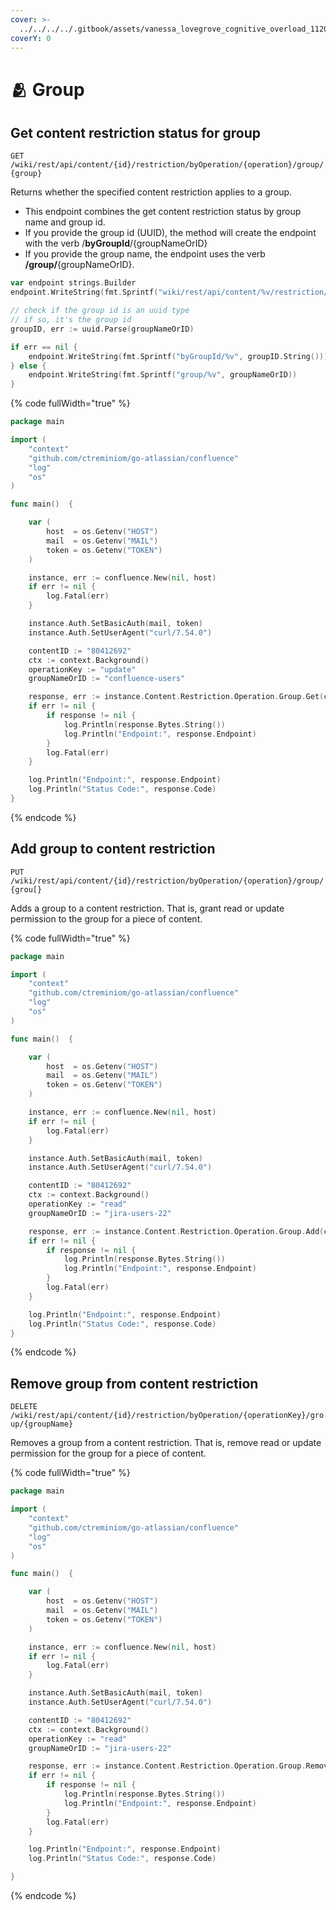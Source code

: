 ```yaml
---
cover: >-
  ../../../../.gitbook/assets/vanessa_lovegrove_cognitive_overload_1120x545@2x-1560x760.jpeg
coverY: 0
---
```


# 🫂 Group

## Get content restriction status for group

`GET /wiki/rest/api/content/{id}/restriction/byOperation/{operation}/group/{group}`

Returns whether the specified content restriction applies to a group.&#x20;

* This endpoint combines the get content restriction status by group name and group id.
* If you provide the group id (UUID), the method will create the endpoint with the verb /**byGroupId**/{groupNameOrID}
* If you provide the group name, the endpoint uses the verb **/group/**{groupNameOrID}.

```go
var endpoint strings.Builder
endpoint.WriteString(fmt.Sprintf("wiki/rest/api/content/%v/restriction/byOperation/%v/", contentID, operationKey))

// check if the group id is an uuid type
// if so, it's the group id
groupID, err := uuid.Parse(groupNameOrID)

if err == nil {
	endpoint.WriteString(fmt.Sprintf("byGroupId/%v", groupID.String()))
} else {
	endpoint.WriteString(fmt.Sprintf("group/%v", groupNameOrID))
}
```

{% code fullWidth="true" %}
```go
package main

import (
	"context"
	"github.com/ctreminiom/go-atlassian/confluence"
	"log"
	"os"
)

func main()  {

	var (
		host  = os.Getenv("HOST")
		mail  = os.Getenv("MAIL")
		token = os.Getenv("TOKEN")
	)

	instance, err := confluence.New(nil, host)
	if err != nil {
		log.Fatal(err)
	}

	instance.Auth.SetBasicAuth(mail, token)
	instance.Auth.SetUserAgent("curl/7.54.0")

	contentID := "80412692"
	ctx := context.Background()
	operationKey := "update"
	groupNameOrID := "confluence-users"

	response, err := instance.Content.Restriction.Operation.Group.Get(ctx, contentID, operationKey, groupNameOrID)
	if err != nil {
		if response != nil {
			log.Println(response.Bytes.String())
			log.Println("Endpoint:", response.Endpoint)
		}
		log.Fatal(err)
	}

	log.Println("Endpoint:", response.Endpoint)
	log.Println("Status Code:", response.Code)
}
```
{% endcode %}

## Add group to content restriction

`PUT /wiki/rest/api/content/{id}/restriction/byOperation/{operation}/group/{grou[}`

Adds a group to a content restriction. That is, grant read or update permission to the group for a piece of content.

{% code fullWidth="true" %}
```go
package main

import (
	"context"
	"github.com/ctreminiom/go-atlassian/confluence"
	"log"
	"os"
)

func main()  {

	var (
		host  = os.Getenv("HOST")
		mail  = os.Getenv("MAIL")
		token = os.Getenv("TOKEN")
	)

	instance, err := confluence.New(nil, host)
	if err != nil {
		log.Fatal(err)
	}

	instance.Auth.SetBasicAuth(mail, token)
	instance.Auth.SetUserAgent("curl/7.54.0")

	contentID := "80412692"
	ctx := context.Background()
	operationKey := "read"
	groupNameOrID := "jira-users-22"

	response, err := instance.Content.Restriction.Operation.Group.Add(ctx, contentID, operationKey, groupNameOrID)
	if err != nil {
		if response != nil {
			log.Println(response.Bytes.String())
			log.Println("Endpoint:", response.Endpoint)
		}
		log.Fatal(err)
	}

	log.Println("Endpoint:", response.Endpoint)
	log.Println("Status Code:", response.Code)
}
```
{% endcode %}

## Remove group from content restriction

`DELETE /wiki/rest/api/content/{id}/restriction/byOperation/{operationKey}/group/{groupName}`

Removes a group from a content restriction. That is, remove read or update permission for the group for a piece of content.

{% code fullWidth="true" %}
```go
package main

import (
	"context"
	"github.com/ctreminiom/go-atlassian/confluence"
	"log"
	"os"
)

func main()  {

	var (
		host  = os.Getenv("HOST")
		mail  = os.Getenv("MAIL")
		token = os.Getenv("TOKEN")
	)

	instance, err := confluence.New(nil, host)
	if err != nil {
		log.Fatal(err)
	}

	instance.Auth.SetBasicAuth(mail, token)
	instance.Auth.SetUserAgent("curl/7.54.0")

	contentID := "80412692"
	ctx := context.Background()
	operationKey := "read"
	groupNameOrID := "jira-users-22"

	response, err := instance.Content.Restriction.Operation.Group.Remove(ctx, contentID, operationKey, groupNameOrID)
	if err != nil {
		if response != nil {
			log.Println(response.Bytes.String())
			log.Println("Endpoint:", response.Endpoint)
		}
		log.Fatal(err)
	}

	log.Println("Endpoint:", response.Endpoint)
	log.Println("Status Code:", response.Code)

}
```
{% endcode %}
